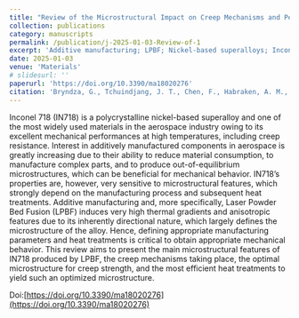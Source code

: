 ```yaml
---
title: "Review of the Microstructural Impact on Creep Mechanisms and Performance for Laser Powder Bed Fusion Inconel 718"
collection: publications
category: manuscripts
permalink: /publication/j-2025-01-03-Review-of-1
excerpt: 'Additive manufacturing; LPBF; Nickel-based superalloys; Inconel 718; Creep; Microstructure; Heat treatment'
date: 2025-01-03
venue: 'Materials'
# slidesurl: ''
paperurl: 'https://doi.org/10.3390/ma18020276'
citation: 'Bryndza, G., Tchuindjang, J. T., Chen, F., Habraken, A. M., Sepúlveda, H., Tuninetti, V., ... & Duchêne, L. (2025). Review of the Microstructural Impact on Creep Mechanisms and Performance for Laser Powder Bed Fusion Inconel 718. Materials, 18(2), 276.'
---
```


Inconel 718 (IN718) is a polycrystalline nickel-based superalloy and one of the most widely used materials in the aerospace industry owing to its excellent mechanical performances at high temperatures, including creep resistance. Interest in additively manufactured components in aerospace is greatly increasing due to their ability to reduce material consumption, to manufacture complex parts, and to produce out-of-equilibrium microstructures, which can be beneficial for mechanical behavior. IN718’s properties are, however, very sensitive to microstructural features, which strongly depend on the manufacturing process and subsequent heat treatments. Additive manufacturing and, more specifically, Laser Powder Bed Fusion (LPBF) induces very high thermal gradients and anisotropic features due to its inherently directional nature, which largely defines the microstructure of the alloy. Hence, defining appropriate manufacturing parameters and heat treatments is critical to obtain appropriate mechanical behavior. This review aims to present the main microstructural features of IN718 produced by LPBF, the creep mechanisms taking place, the optimal microstructure for creep strength, and the most efficient heat treatments to yield such an optimized microstructure.

Doi:[https://doi.org/10.3390/ma18020276](https://doi.org/10.3390/ma18020276)

